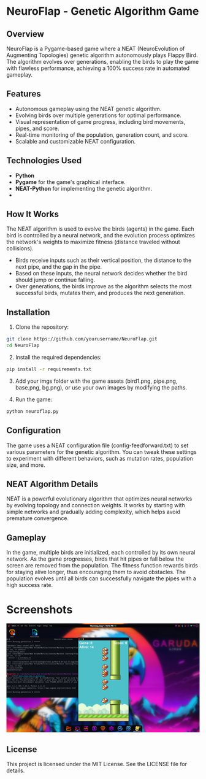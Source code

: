  # NeuroFlap - Genetic Algorithm Game
  
## Overview

NeuroFlap is a Pygame-based game where a NEAT (NeuroEvolution of Augmenting Topologies) genetic algorithm autonomously plays Flappy Bird. The algorithm evolves over generations, enabling the birds to play the game with flawless performance, achieving a 100% success rate in automated gameplay.

## Features

- Autonomous gameplay using the NEAT genetic algorithm.
- Evolving birds over multiple generations for optimal performance.
- Visual representation of game progress, including bird movements, pipes, and score.
- Real-time monitoring of the population, generation count, and score.
- Scalable and customizable NEAT configuration.

## Technologies Used

- **Python**
- **Pygame** for the game's graphical interface.
- **NEAT-Python** for implementing the genetic algorithm.
- 
## How It Works

The NEAT algorithm is used to evolve the birds (agents) in the game. Each bird is controlled by a neural network, and the evolution process optimizes the network's weights to maximize fitness (distance traveled without collisions).

- Birds receive inputs such as their vertical position, the distance to the next pipe, and the gap in the pipe.
- Based on these inputs, the neural network decides whether the bird should jump or continue falling.
- Over generations, the birds improve as the algorithm selects the most successful birds, mutates them, and produces the next generation.

## Installation
1. Clone the repository:
  ```Bash
  git clone https://github.com/yourusername/NeuroFlap.git
  cd NeuroFlap
  ```
2. Install the required dependencies:
  ```bash
  pip install -r requirements.txt
  ```
3. Add your imgs folder with the game assets (bird1.png, pipe.png, base.png, bg.png), or use your own images by modifying the paths.

4. Run the game:
```bash
python neuroflap.py
```
## Configuration
The game uses a NEAT configuration file (config-feedforward.txt) to set various parameters for the genetic algorithm. You can tweak these settings to experiment with different behaviors, such as mutation rates, population size, and more.

## NEAT Algorithm Details
NEAT is a powerful evolutionary algorithm that optimizes neural networks by evolving topology and connection weights. It works by starting with simple networks and gradually adding complexity, which helps avoid premature convergence.

## Gameplay
In the game, multiple birds are initialized, each controlled by its own neural network. As the game progresses, birds that hit pipes or fall below the screen are removed from the population. The fitness function rewards birds for staying alive longer, thus encouraging them to avoid obstacles. The population evolves until all birds can successfully navigate the pipes with a high success rate.

#   Screenshots

![Gameplay Screenshot](screenshots/neuroflap.png)

## License
This project is licensed under the MIT License. See the LICENSE file for details.
